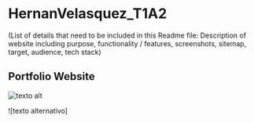 # HernanVelasquez_T1A2

(List of details that need to be included in this
Readme file: Description of website including purpose,
functionality / features, screenshots, sitemap, target,
audience, tech stack)

## Portfolio Website

![texto alt](./docs/colors.png "Coolors ss")


![texto alternativo]
